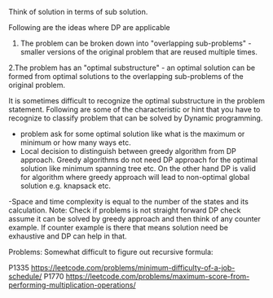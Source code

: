 Think of solution in terms of sub solution. 

Following are the ideas where DP are applicable
1. The problem can be broken down into "overlapping sub-problems" - smaller versions of the original problem that are reused multiple times.

2.The problem has an "optimal substructure" - an optimal solution can be formed from optimal solutions to the overlapping sub-problems of the original problem.

It is sometimes difficult to recognize the optimal substructure in the problem statement. Following are some of the characteristic or hint that you have to recognize to classify problem that can be solved by Dynamic programming.
- problem ask for some optimal solution like what is the maximum or minimum or how many ways etc.
- Local decision to distinguish between greedy algorithm from DP approach. Greedy algorithms do not need DP approach for the optimal solution like minimum spanning tree etc. On the other hand DP is valid for algorithm where greedy approach will lead to non-optimal global solution e.g. knapsack etc.

-Space and time complexity is equal to the number of the states and its calculation.
Note: Check if problems is not straight forward DP check assume it can be solved by greedy approach and then think of any counter example. If counter example is there that means solution need be exhaustive and DP can help in that.
 
Problems:
Somewhat difficult to figure out recursive formula: 

P1335 https://leetcode.com/problems/minimum-difficulty-of-a-job-schedule/
P1770 https://leetcode.com/problems/maximum-score-from-performing-multiplication-operations/